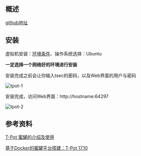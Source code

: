 ## 概述
[github地址](https://github.com/dtag-dev-sec/tpotce)

## 安装
虚拟机安装：[环境条件](https://github.com/dtag-dev-sec/tpotce#requirements)、操作系统选择：Ubuntu

**一定选择一个网络好的环境进行安装**

安装完成之前会让你输入tsec的密码，以及Web界面的用户与密码

![tpot-1](https://github.com/bloodzer0/Enterprise_Security_Build--Open_Source/raw/master/Infrastructure%20Security/Honeypot/img/tpot-1.png)

安装完成，访问Web界面：http://hostname:64297

![tpot-2](https://github.com/bloodzer0/Enterprise_Security_Build--Open_Source/raw/master/Infrastructure%20Security/Honeypot/img/tpot-2.png)


## 参考资料
[T-Pot 蜜罐的介绍及使用](https://imlonghao.com/53.html)

[基于Docker的蜜罐平台搭建：T-Pot 17.10](https://www.freebuf.com/sectool/178998.html)
